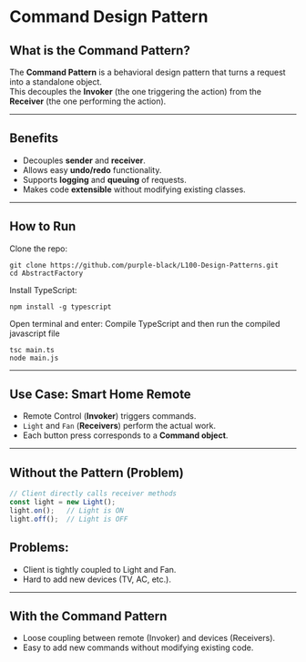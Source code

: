# Command Design Pattern

## What is the Command Pattern?
The **Command Pattern** is a behavioral design pattern that turns a request into a standalone object.  
This decouples the **Invoker** (the one triggering the action) from the **Receiver** (the one performing the action).

---

## Benefits
- Decouples **sender** and **receiver**.
- Allows easy **undo/redo** functionality.
- Supports **logging** and **queuing** of requests.
- Makes code **extensible** without modifying existing classes.

---

##  How to Run

Clone the repo:

```
git clone https://github.com/purple-black/L100-Design-Patterns.git
cd AbstractFactory
```

Install TypeScript:

```
npm install -g typescript
```

Open terminal and enter:
Compile TypeScript and then run the compiled javascript file

```
tsc main.ts
node main.js
```
---

## Use Case: Smart Home Remote
- Remote Control (**Invoker**) triggers commands.  
- `Light` and `Fan` (**Receivers**) perform the actual work.  
- Each button press corresponds to a **Command object**.

---

## Without the Pattern (Problem)
```ts
// Client directly calls receiver methods
const light = new Light();
light.on();   // Light is ON
light.off();  // Light is OFF
```

## Problems:

- Client is tightly coupled to Light and Fan.
- Hard to add new devices (TV, AC, etc.).

---

## With the Command Pattern

- Loose coupling between remote (Invoker) and devices (Receivers).
- Easy to add new commands without modifying existing code.
